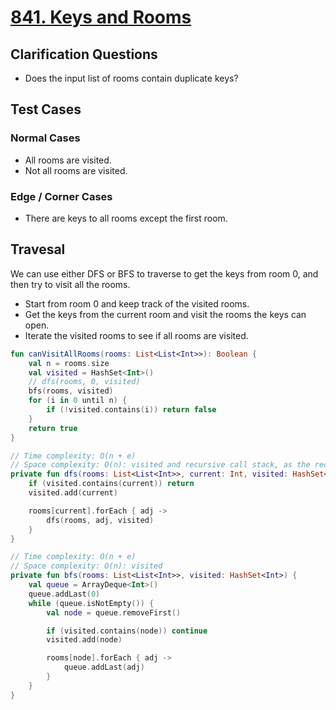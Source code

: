 # [841. Keys and Rooms](https://leetcode.com/problems/keys-and-rooms/)

## Clarification Questions
* Does the input list of rooms contain duplicate keys?
 
## Test Cases
### Normal Cases
* All rooms are visited.
* Not all rooms are visited.

### Edge / Corner Cases
* There are keys to all rooms except the first room.

## Travesal
We can use either DFS or BFS to traverse to get the keys from room 0, and then try to visit all the rooms.
* Start from room 0 and keep track of the visited rooms.
* Get the keys from the current room and visit the rooms the keys can open.
* Iterate the visited rooms to see if all rooms are visited.

```kotlin
fun canVisitAllRooms(rooms: List<List<Int>>): Boolean {
    val n = rooms.size
    val visited = HashSet<Int>()
    // dfs(rooms, 0, visited)
    bfs(rooms, visited)
    for (i in 0 until n) {
        if (!visited.contains(i)) return false
    }
    return true
}

// Time complexity: O(n + e)
// Space complexity: O(n): visited and recursive call stack, as the recursion goes as deep as the number of roooms.
private fun dfs(rooms: List<List<Int>>, current: Int, visited: HashSet<Int>) {
    if (visited.contains(current)) return
    visited.add(current)

    rooms[current].forEach { adj ->
        dfs(rooms, adj, visited)
    }
}

// Time complexity: O(n + e)
// Space complexity: O(n): visited
private fun bfs(rooms: List<List<Int>>, visited: HashSet<Int>) {
    val queue = ArrayDeque<Int>()
    queue.addLast(0)
    while (queue.isNotEmpty()) {
        val node = queue.removeFirst()

        if (visited.contains(node)) continue
        visited.add(node)

        rooms[node].forEach { adj -> 
            queue.addLast(adj)
        }
    }
}
```